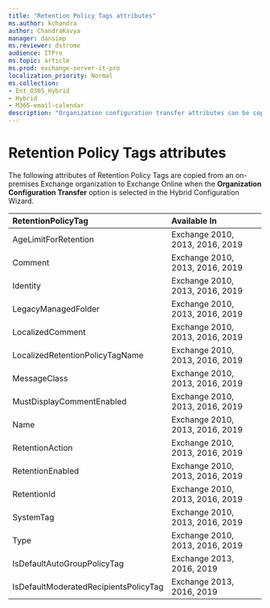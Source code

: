 ```yaml
---
title: "Retention Policy Tags attributes"
ms.author: kchandra
author: ChandraKavya
manager: dansimp
ms.reviewer: dstrome
audience: ITPro
ms.topic: article
ms.prod: exchange-server-it-pro
localization_priority: Normal
ms.collection:
- Ent_O365_Hybrid
- Hybrid
- M365-email-calendar
description: "Organization configuration transfer attributes can be copied by the Hybrid Configuration Wizard from your on-premises organization to Exchange Online to help simplify your hybrid deployment"
---
```


# Retention Policy Tags attributes

The following attributes of Retention Policy Tags are copied from an on-premises Exchange organization to Exchange Online when the **Organization Configuration Transfer** option is selected in the Hybrid Configuration Wizard.

|**RetentionPolicyTag**|**Available In**|
|:-----|:-----|
|AgeLimitForRetention|Exchange 2010, 2013, 2016, 2019|
|Comment|Exchange 2010, 2013, 2016, 2019|
|Identity|Exchange 2010, 2013, 2016, 2019|
|LegacyManagedFolder|Exchange 2010, 2013, 2016, 2019|
|LocalizedComment|Exchange 2010, 2013, 2016, 2019|
|LocalizedRetentionPolicyTagName|Exchange 2010, 2013, 2016, 2019|
|MessageClass|Exchange 2010, 2013, 2016, 2019|
|MustDisplayCommentEnabled|Exchange 2010, 2013, 2016, 2019|
|Name|Exchange 2010, 2013, 2016, 2019|
|RetentionAction|Exchange 2010, 2013, 2016, 2019|
|RetentionEnabled|Exchange 2010, 2013, 2016, 2019|
|RetentionId|Exchange 2010, 2013, 2016, 2019|
|SystemTag|Exchange 2010, 2013, 2016, 2019|
|Type|Exchange 2010, 2013, 2016, 2019|
|IsDefaultAutoGroupPolicyTag|Exchange 2013, 2016, 2019|
|IsDefaultModeratedRecipientsPolicyTag|Exchange 2013, 2016, 2019|
